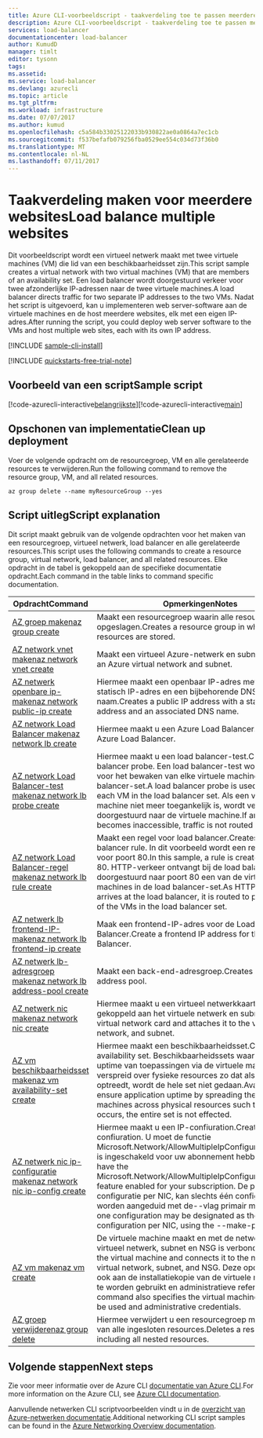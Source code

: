 ```yaml
---
title: Azure CLI-voorbeeldscript - taakverdeling toe te passen meerdere websites met de Azure CLI | Microsoft Docs
description: Azure CLI-voorbeeldscript - taakverdeling toe te passen meerdere websites op de virtuele machine
services: load-balancer
documentationcenter: load-balancer
author: KumudD
manager: timlt
editor: tysonn
tags: 
ms.assetid: 
ms.service: load-balancer
ms.devlang: azurecli
ms.topic: article
ms.tgt_pltfrm: 
ms.workload: infrastructure
ms.date: 07/07/2017
ms.author: kumud
ms.openlocfilehash: c5a584b33025122033b930822ae0a0864a7ec1cb
ms.sourcegitcommit: f537befafb079256fba0529ee554c034d73f36b0
ms.translationtype: MT
ms.contentlocale: nl-NL
ms.lasthandoff: 07/11/2017
---
```

# <a name="load-balance-multiple-websites"></a><span data-ttu-id="e33e9-103">Taakverdeling maken voor meerdere websites</span><span class="sxs-lookup"><span data-stu-id="e33e9-103">Load balance multiple websites</span></span>

<span data-ttu-id="e33e9-104">Dit voorbeeldscript wordt een virtueel netwerk maakt met twee virtuele machines (VM) die lid van een beschikbaarheidsset zijn.</span><span class="sxs-lookup"><span data-stu-id="e33e9-104">This script sample creates a virtual network with two virtual machines (VM) that are members of an availability set.</span></span> <span data-ttu-id="e33e9-105">Een load balancer wordt doorgestuurd verkeer voor twee afzonderlijke IP-adressen naar de twee virtuele machines.</span><span class="sxs-lookup"><span data-stu-id="e33e9-105">A load balancer directs traffic for two separate IP addresses to the two VMs.</span></span> <span data-ttu-id="e33e9-106">Nadat het script is uitgevoerd, kan u implementeren web server-software aan de virtuele machines en de host meerdere websites, elk met een eigen IP-adres.</span><span class="sxs-lookup"><span data-stu-id="e33e9-106">After running the script, you could deploy web server software to the VMs and host multiple web sites, each with its own IP address.</span></span>

[!INCLUDE [sample-cli-install](../../../includes/sample-cli-install.md)]

[!INCLUDE [quickstarts-free-trial-note](../../../includes/quickstarts-free-trial-note.md)]

## <a name="sample-script"></a><span data-ttu-id="e33e9-107">Voorbeeld van een script</span><span class="sxs-lookup"><span data-stu-id="e33e9-107">Sample script</span></span>


<span data-ttu-id="e33e9-108">[!code-azurecli-interactive[belangrijkste](../../../cli_scripts/load-balancer/load-balance-multiple-web-sites-vm/load-balance-multiple-web-sites-vm.sh  "taakverdelingen voor meerdere sites")]</span><span class="sxs-lookup"><span data-stu-id="e33e9-108">[!code-azurecli-interactive[main](../../../cli_scripts/load-balancer/load-balance-multiple-web-sites-vm/load-balance-multiple-web-sites-vm.sh  "Load balance multiple web sites")]</span></span>

## <a name="clean-up-deployment"></a><span data-ttu-id="e33e9-109">Opschonen van implementatie</span><span class="sxs-lookup"><span data-stu-id="e33e9-109">Clean up deployment</span></span> 

<span data-ttu-id="e33e9-110">Voer de volgende opdracht om de resourcegroep, VM en alle gerelateerde resources te verwijderen.</span><span class="sxs-lookup"><span data-stu-id="e33e9-110">Run the following command to remove the resource group, VM, and all related resources.</span></span>

```azurecli
az group delete --name myResourceGroup --yes
```

## <a name="script-explanation"></a><span data-ttu-id="e33e9-111">Script uitleg</span><span class="sxs-lookup"><span data-stu-id="e33e9-111">Script explanation</span></span>

<span data-ttu-id="e33e9-112">Dit script maakt gebruik van de volgende opdrachten voor het maken van een resourcegroep, virtueel netwerk, load balancer en alle gerelateerde resources.</span><span class="sxs-lookup"><span data-stu-id="e33e9-112">This script uses the following commands to create a resource group, virtual network, load balancer, and all related resources.</span></span> <span data-ttu-id="e33e9-113">Elke opdracht in de tabel is gekoppeld aan de specifieke documentatie opdracht.</span><span class="sxs-lookup"><span data-stu-id="e33e9-113">Each command in the table links to command specific documentation.</span></span>

| <span data-ttu-id="e33e9-114">Opdracht</span><span class="sxs-lookup"><span data-stu-id="e33e9-114">Command</span></span> | <span data-ttu-id="e33e9-115">Opmerkingen</span><span class="sxs-lookup"><span data-stu-id="e33e9-115">Notes</span></span> |
|---|---|
| [<span data-ttu-id="e33e9-116">AZ groep maken</span><span class="sxs-lookup"><span data-stu-id="e33e9-116">az group create</span></span>](https://docs.microsoft.com/cli/azure/group#create) | <span data-ttu-id="e33e9-117">Maakt een resourcegroep waarin alle resources worden opgeslagen.</span><span class="sxs-lookup"><span data-stu-id="e33e9-117">Creates a resource group in which all resources are stored.</span></span> |
| [<span data-ttu-id="e33e9-118">AZ network vnet maken</span><span class="sxs-lookup"><span data-stu-id="e33e9-118">az network vnet create</span></span>](https://docs.microsoft.com/cli/azure/network/vnet#create) | <span data-ttu-id="e33e9-119">Maakt een virtueel Azure-netwerk en subnet.</span><span class="sxs-lookup"><span data-stu-id="e33e9-119">Creates an Azure virtual network and subnet.</span></span> |
| [<span data-ttu-id="e33e9-120">AZ netwerk openbare ip-maken</span><span class="sxs-lookup"><span data-stu-id="e33e9-120">az network public-ip create</span></span>](https://docs.microsoft.com/cli/azure/network/public-ip#create) | <span data-ttu-id="e33e9-121">Hiermee maakt een openbaar IP-adres met een statisch IP-adres en een bijbehorende DNS-naam.</span><span class="sxs-lookup"><span data-stu-id="e33e9-121">Creates a public IP address with a static IP address and an associated DNS name.</span></span> |
| [<span data-ttu-id="e33e9-122">AZ network Load Balancer maken</span><span class="sxs-lookup"><span data-stu-id="e33e9-122">az network lb create</span></span>](https://docs.microsoft.com/cli/azure/network/lb#create) | <span data-ttu-id="e33e9-123">Hiermee maakt u een Azure Load Balancer.</span><span class="sxs-lookup"><span data-stu-id="e33e9-123">Creates an Azure Load Balancer.</span></span> |
| [<span data-ttu-id="e33e9-124">AZ network Load Balancer-test maken</span><span class="sxs-lookup"><span data-stu-id="e33e9-124">az network lb probe create</span></span>](https://docs.microsoft.com/cli/azure/network/lb/probe#create) | <span data-ttu-id="e33e9-125">Hiermee maakt u een load balancer-test.</span><span class="sxs-lookup"><span data-stu-id="e33e9-125">Creates a load balancer probe.</span></span> <span data-ttu-id="e33e9-126">Een load balancer-test wordt gebruikt voor het bewaken van elke virtuele machine in de load balancer-set.</span><span class="sxs-lookup"><span data-stu-id="e33e9-126">A load balancer probe is used to monitor each VM in the load balancer set.</span></span> <span data-ttu-id="e33e9-127">Als een virtuele machine niet meer toegankelijk is, wordt verkeer niet doorgestuurd naar de virtuele machine.</span><span class="sxs-lookup"><span data-stu-id="e33e9-127">If any VM becomes inaccessible, traffic is not routed to the VM.</span></span> |
| [<span data-ttu-id="e33e9-128">AZ network Load Balancer-regel maken</span><span class="sxs-lookup"><span data-stu-id="e33e9-128">az network lb rule create</span></span>](https://docs.microsoft.com/cli/azure/network/lb/rule#create) | <span data-ttu-id="e33e9-129">Maakt een regel voor load balancer.</span><span class="sxs-lookup"><span data-stu-id="e33e9-129">Creates a load balancer rule.</span></span> <span data-ttu-id="e33e9-130">In dit voorbeeld wordt een regel gemaakt voor poort 80.</span><span class="sxs-lookup"><span data-stu-id="e33e9-130">In this sample, a rule is created for port 80.</span></span> <span data-ttu-id="e33e9-131">HTTP-verkeer ontvangt bij de load balancer wordt doorgestuurd naar poort 80 een van de virtuele machines in de load balancer-set.</span><span class="sxs-lookup"><span data-stu-id="e33e9-131">As HTTP traffic arrives at the load balancer, it is routed to port 80 one of the VMs in the load balancer set.</span></span> |
| [<span data-ttu-id="e33e9-132">AZ netwerk lb frontend-IP-maken</span><span class="sxs-lookup"><span data-stu-id="e33e9-132">az network lb frontend-ip create</span></span>](https://docs.microsoft.com/cli/azure/network/lb/frontend-ip#create) | <span data-ttu-id="e33e9-133">Maak een frontend-IP-adres voor de Load Balancer.</span><span class="sxs-lookup"><span data-stu-id="e33e9-133">Create a frontend IP address for the Load Balancer.</span></span> |
| [<span data-ttu-id="e33e9-134">AZ netwerk lb-adresgroep maken</span><span class="sxs-lookup"><span data-stu-id="e33e9-134">az network lb address-pool create</span></span>](https://docs.microsoft.com/cli/azure/network/lb/address-pool#create) | <span data-ttu-id="e33e9-135">Maakt een back-end-adresgroep.</span><span class="sxs-lookup"><span data-stu-id="e33e9-135">Creates a backend address pool.</span></span> |
| [<span data-ttu-id="e33e9-136">AZ netwerk nic maken</span><span class="sxs-lookup"><span data-stu-id="e33e9-136">az network nic create</span></span>](https://docs.microsoft.com/cli/azure/network/nic#create) | <span data-ttu-id="e33e9-137">Hiermee maakt u een virtueel netwerkkaart en gekoppeld aan het virtuele netwerk en subnet.</span><span class="sxs-lookup"><span data-stu-id="e33e9-137">Creates a virtual network card and attaches it to the virtual network, and subnet.</span></span> |
| [<span data-ttu-id="e33e9-138">AZ vm beschikbaarheidsset maken</span><span class="sxs-lookup"><span data-stu-id="e33e9-138">az vm availability-set create</span></span>](https://docs.microsoft.com/cli/azure/network/lb/rule#create) | <span data-ttu-id="e33e9-139">Hiermee maakt een beschikbaarheidsset.</span><span class="sxs-lookup"><span data-stu-id="e33e9-139">Creates an availability set.</span></span> <span data-ttu-id="e33e9-140">Beschikbaarheidssets waarborgen uptime van toepassingen via de virtuele machines verspreid over fysieke resources zo dat als fout optreedt, wordt de hele set niet gedaan.</span><span class="sxs-lookup"><span data-stu-id="e33e9-140">Availability sets ensure application uptime by spreading the virtual machines across physical resources such that if failure occurs, the entire set is not effected.</span></span> |
| [<span data-ttu-id="e33e9-141">AZ netwerk nic ip-configuratie maken</span><span class="sxs-lookup"><span data-stu-id="e33e9-141">az network nic ip-config create</span></span>](https://docs.microsoft.com/cli/azure/network/nic/ip-config#create) | <span data-ttu-id="e33e9-142">Hiermee maakt u een IP-confiuration.</span><span class="sxs-lookup"><span data-stu-id="e33e9-142">Creates an IP confiuration.</span></span> <span data-ttu-id="e33e9-143">U moet de functie Microsoft.Network/AllowMultipleIpConfigurationsPerNic is ingeschakeld voor uw abonnement hebben.</span><span class="sxs-lookup"><span data-stu-id="e33e9-143">You must have the Microsoft.Network/AllowMultipleIpConfigurationsPerNic feature enabled for your subscription.</span></span> <span data-ttu-id="e33e9-144">De primaire IP-configuratie per NIC, kan slechts één configuratie worden aangeduid met de--vlag primair maken.</span><span class="sxs-lookup"><span data-stu-id="e33e9-144">Only one configuration may be designated as the primary IP configuration per NIC, using the --make-primary flag.</span></span> |
| [<span data-ttu-id="e33e9-145">AZ vm maken</span><span class="sxs-lookup"><span data-stu-id="e33e9-145">az vm create</span></span>](https://docs.microsoft.com/cli/azure/vm/availability-set#create) | <span data-ttu-id="e33e9-146">De virtuele machine maakt en met de netwerkkaart, virtueel netwerk, subnet en NSG is verbonden.</span><span class="sxs-lookup"><span data-stu-id="e33e9-146">Creates the virtual machine and connects it to the network card, virtual network, subnet, and NSG.</span></span> <span data-ttu-id="e33e9-147">Deze opdracht geeft ook aan de installatiekopie van de virtuele machine om te worden gebruikt en administratieve referenties.</span><span class="sxs-lookup"><span data-stu-id="e33e9-147">This command also specifies the virtual machine image to be used and administrative credentials.</span></span>  |
| [<span data-ttu-id="e33e9-148">AZ groep verwijderen</span><span class="sxs-lookup"><span data-stu-id="e33e9-148">az group delete</span></span>](https://docs.microsoft.com/cli/azure/vm/extension#set) | <span data-ttu-id="e33e9-149">Hiermee verwijdert u een resourcegroep met inbegrip van alle ingesloten resources.</span><span class="sxs-lookup"><span data-stu-id="e33e9-149">Deletes a resource group including all nested resources.</span></span> |

## <a name="next-steps"></a><span data-ttu-id="e33e9-150">Volgende stappen</span><span class="sxs-lookup"><span data-stu-id="e33e9-150">Next steps</span></span>

<span data-ttu-id="e33e9-151">Zie voor meer informatie over de Azure CLI [documentatie van Azure CLI](https://docs.microsoft.com/cli/azure/overview).</span><span class="sxs-lookup"><span data-stu-id="e33e9-151">For more information on the Azure CLI, see [Azure CLI documentation](https://docs.microsoft.com/cli/azure/overview).</span></span>

<span data-ttu-id="e33e9-152">Aanvullende netwerken CLI scriptvoorbeelden vindt u in de [overzicht van Azure-netwerken documentatie](../cli-samples.md?toc=%2fazure%2fnetworking%2ftoc.json).</span><span class="sxs-lookup"><span data-stu-id="e33e9-152">Additional networking CLI script samples can be found in the [Azure Networking Overview documentation](../cli-samples.md?toc=%2fazure%2fnetworking%2ftoc.json).</span></span>
